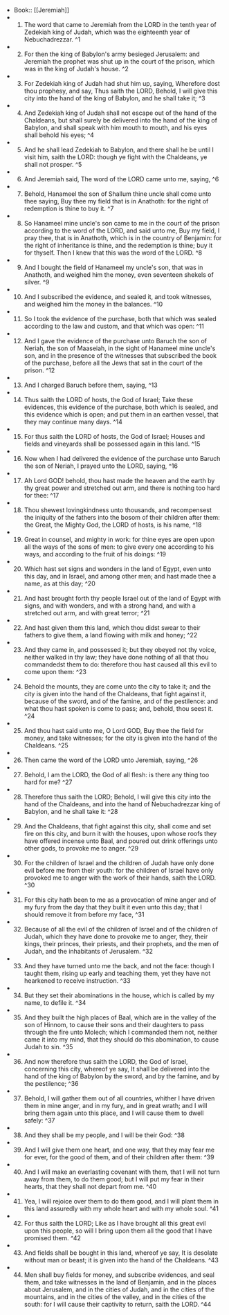 - Book:: [[Jeremiah]]
- 1. The word that came to Jeremiah from the LORD in the tenth year of Zedekiah king of Judah, which was the eighteenth year of Nebuchadrezzar. ^1
- 2. For then the king of Babylon's army besieged Jerusalem: and Jeremiah the prophet was shut up in the court of the prison, which was in the king of Judah's house. ^2
- 3. For Zedekiah king of Judah had shut him up, saying, Wherefore dost thou prophesy, and say, Thus saith the LORD, Behold, I will give this city into the hand of the king of Babylon, and he shall take it; ^3
- 4. And Zedekiah king of Judah shall not escape out of the hand of the Chaldeans, but shall surely be delivered into the hand of the king of Babylon, and shall speak with him mouth to mouth, and his eyes shall behold his eyes; ^4
- 5. And he shall lead Zedekiah to Babylon, and there shall he be until I visit him, saith the LORD: though ye fight with the Chaldeans, ye shall not prosper. ^5
- 6. And Jeremiah said, The word of the LORD came unto me, saying, ^6
- 7. Behold, Hanameel the son of Shallum thine uncle shall come unto thee saying, Buy thee my field that is in Anathoth: for the right of redemption is thine to buy it. ^7
- 8. So Hanameel mine uncle's son came to me in the court of the prison according to the word of the LORD, and said unto me, Buy my field, I pray thee, that is in Anathoth, which is in the country of Benjamin: for the right of inheritance is thine, and the redemption is thine; buy it for thyself. Then I knew that this was the word of the LORD. ^8
- 9. And I bought the field of Hanameel my uncle's son, that was in Anathoth, and weighed him the money, even seventeen shekels of silver. ^9
- 10. And I subscribed the evidence, and sealed it, and took witnesses, and weighed him the money in the balances. ^10
- 11. So I took the evidence of the purchase, both that which was sealed according to the law and custom, and that which was open: ^11
- 12. And I gave the evidence of the purchase unto Baruch the son of Neriah, the son of Maaseiah, in the sight of Hanameel mine uncle's son, and in the presence of the witnesses that subscribed the book of the purchase, before all the Jews that sat in the court of the prison. ^12
- 13. And I charged Baruch before them, saying, ^13
- 14. Thus saith the LORD of hosts, the God of Israel; Take these evidences, this evidence of the purchase, both which is sealed, and this evidence which is open; and put them in an earthen vessel, that they may continue many days. ^14
- 15. For thus saith the LORD of hosts, the God of Israel; Houses and fields and vineyards shall be possessed again in this land. ^15
- 16. Now when I had delivered the evidence of the purchase unto Baruch the son of Neriah, I prayed unto the LORD, saying, ^16
- 17. Ah Lord GOD! behold, thou hast made the heaven and the earth by thy great power and stretched out arm, and there is nothing too hard for thee: ^17
- 18. Thou shewest lovingkindness unto thousands, and recompensest the iniquity of the fathers into the bosom of their children after them: the Great, the Mighty God, the LORD of hosts, is his name, ^18
- 19. Great in counsel, and mighty in work: for thine eyes are open upon all the ways of the sons of men: to give every one according to his ways, and according to the fruit of his doings: ^19
- 20. Which hast set signs and wonders in the land of Egypt, even unto this day, and in Israel, and among other men; and hast made thee a name, as at this day; ^20
- 21. And hast brought forth thy people Israel out of the land of Egypt with signs, and with wonders, and with a strong hand, and with a stretched out arm, and with great terror; ^21
- 22. And hast given them this land, which thou didst swear to their fathers to give them, a land flowing with milk and honey; ^22
- 23. And they came in, and possessed it; but they obeyed not thy voice, neither walked in thy law; they have done nothing of all that thou commandedst them to do: therefore thou hast caused all this evil to come upon them: ^23
- 24. Behold the mounts, they are come unto the city to take it; and the city is given into the hand of the Chaldeans, that fight against it, because of the sword, and of the famine, and of the pestilence: and what thou hast spoken is come to pass; and, behold, thou seest it. ^24
- 25. And thou hast said unto me, O Lord GOD, Buy thee the field for money, and take witnesses; for the city is given into the hand of the Chaldeans. ^25
- 26. Then came the word of the LORD unto Jeremiah, saying, ^26
- 27. Behold, I am the LORD, the God of all flesh: is there any thing too hard for me? ^27
- 28. Therefore thus saith the LORD; Behold, I will give this city into the hand of the Chaldeans, and into the hand of Nebuchadrezzar king of Babylon, and he shall take it: ^28
- 29. And the Chaldeans, that fight against this city, shall come and set fire on this city, and burn it with the houses, upon whose roofs they have offered incense unto Baal, and poured out drink offerings unto other gods, to provoke me to anger. ^29
- 30. For the children of Israel and the children of Judah have only done evil before me from their youth: for the children of Israel have only provoked me to anger with the work of their hands, saith the LORD. ^30
- 31. For this city hath been to me as a provocation of mine anger and of my fury from the day that they built it even unto this day; that I should remove it from before my face, ^31
- 32. Because of all the evil of the children of Israel and of the children of Judah, which they have done to provoke me to anger, they, their kings, their princes, their priests, and their prophets, and the men of Judah, and the inhabitants of Jerusalem. ^32
- 33. And they have turned unto me the back, and not the face: though I taught them, rising up early and teaching them, yet they have not hearkened to receive instruction. ^33
- 34. But they set their abominations in the house, which is called by my name, to defile it. ^34
- 35. And they built the high places of Baal, which are in the valley of the son of Hinnom, to cause their sons and their daughters to pass through the fire unto Molech; which I commanded them not, neither came it into my mind, that they should do this abomination, to cause Judah to sin. ^35
- 36. And now therefore thus saith the LORD, the God of Israel, concerning this city, whereof ye say, It shall be delivered into the hand of the king of Babylon by the sword, and by the famine, and by the pestilence; ^36
- 37. Behold, I will gather them out of all countries, whither I have driven them in mine anger, and in my fury, and in great wrath; and I will bring them again unto this place, and I will cause them to dwell safely: ^37
- 38. And they shall be my people, and I will be their God: ^38
- 39. And I will give them one heart, and one way, that they may fear me for ever, for the good of them, and of their children after them: ^39
- 40. And I will make an everlasting covenant with them, that I will not turn away from them, to do them good; but I will put my fear in their hearts, that they shall not depart from me. ^40
- 41. Yea, I will rejoice over them to do them good, and I will plant them in this land assuredly with my whole heart and with my whole soul. ^41
- 42. For thus saith the LORD; Like as I have brought all this great evil upon this people, so will I bring upon them all the good that I have promised them. ^42
- 43. And fields shall be bought in this land, whereof ye say, It is desolate without man or beast; it is given into the hand of the Chaldeans. ^43
- 44. Men shall buy fields for money, and subscribe evidences, and seal them, and take witnesses in the land of Benjamin, and in the places about Jerusalem, and in the cities of Judah, and in the cities of the mountains, and in the cities of the valley, and in the cities of the south: for I will cause their captivity to return, saith the LORD. ^44
